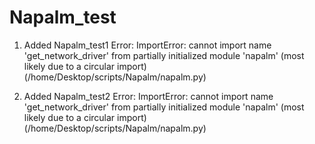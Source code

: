 # Napalm_test

1. Added Napalm_test1
Error: ImportError: cannot import name 'get_network_driver' from partially initialized module 'napalm' (most likely due to a circular import) (/home/Desktop/scripts/Napalm/napalm.py)

2. Added Napalm_test2
Error: ImportError: cannot import name 'get_network_driver' from partially initialized module 'napalm' (most likely due to a circular import) (/home/Desktop/scripts/Napalm/napalm.py)
